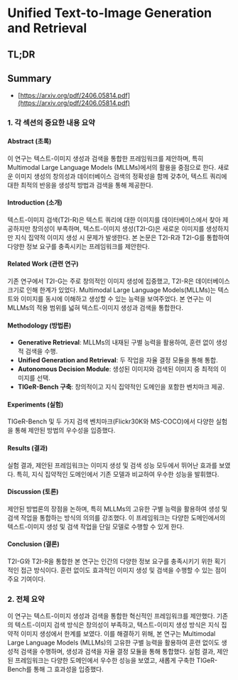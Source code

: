 # Unified Text-to-Image Generation and Retrieval
## TL;DR
## Summary
- [https://arxiv.org/pdf/2406.05814.pdf](https://arxiv.org/pdf/2406.05814.pdf)

### 1. 각 섹션의 중요한 내용 요약
#### Abstract (초록)
이 연구는 텍스트-이미지 생성과 검색을 통합한 프레임워크를 제안하며, 특히 Multimodal Large Language Models (MLLMs)에서의 활용을 중점으로 한다. 새로운 이미지 생성의 창의성과 데이터베이스 검색의 정확성을 함께 갖추어, 텍스트 쿼리에 대한 최적의 반응을 생성적 방법과 검색을 통해 제공한다.

#### Introduction (소개)
텍스트-이미지 검색(T2I-R)은 텍스트 쿼리에 대한 이미지를 데이터베이스에서 찾아 제공하지만 창의성이 부족하며, 텍스트-이미지 생성(T2I-G)은 새로운 이미지를 생성하지만 지식 집약적 이미지 생성 시 문제가 발생한다. 본 논문은 T2I-R과 T2I-G를 통합하여 다양한 정보 요구를 충족시키는 프레임워크를 제안한다.

#### Related Work (관련 연구)
기존 연구에서 T2I-G는 주로 창의적인 이미지 생성에 집중했고, T2I-R은 데이터베이스 크기로 인해 한계가 있었다. Multimodal Large Language Models(MLLMs)는 텍스트와 이미지를 동시에 이해하고 생성할 수 있는 능력을 보여주었다. 본 연구는 이 MLLMs의 적용 범위를 넓혀 텍스트-이미지 생성과 검색을 통합한다.

#### Methodology (방법론)
- **Generative Retrieval**: MLLMs의 내재된 구별 능력을 활용하여, 훈련 없이 생성적 검색을 수행.
- **Unified Generation and Retrieval**: 두 작업을 자율 결정 모듈을 통해 통합.
- **Autonomous Decision Module**: 생성된 이미지와 검색된 이미지 중 최적의 이미지를 선택.
- **TIGeR-Bench 구축**: 창의적이고 지식 집약적인 도메인을 포함한 벤치마크 제공.

#### Experiments (실험)
TIGeR-Bench 및 두 가지 검색 벤치마크(Flickr30K와 MS-COCO)에서 다양한 실험을 통해 제안된 방법의 우수성을 입증했다.

#### Results (결과)
실험 결과, 제안된 프레임워크는 이미지 생성 및 검색 성능 모두에서 뛰어난 효과를 보였다. 특히, 지식 집약적인 도메인에서 기존 모델과 비교하여 우수한 성능을 발휘했다.

#### Discussion (토론)
제안된 방법론의 장점을 논하며, 특히 MLLMs의 고유한 구별 능력을 활용하여 생성 및 검색 작업을 통합하는 방식의 의의를 강조했다. 이 프레임워크는 다양한 도메인에서의 텍스트-이미지 생성 및 검색 작업을 단일 모델로 수행할 수 있게 한다.

#### Conclusion (결론)
T2I-G와 T2I-R을 통합한 본 연구는 인간의 다양한 정보 요구를 충족시키기 위한 획기적인 접근 방식이다. 훈련 없이도 효과적인 이미지 생성 및 검색을 수행할 수 있는 점이 주요 기여이다.

### 2. 전체 요약
이 연구는 텍스트-이미지 생성과 검색을 통합한 혁신적인 프레임워크를 제안했다. 기존의 텍스트-이미지 검색 방식은 창의성이 부족하고, 텍스트-이미지 생성 방식은 지식 집약적 이미지 생성에서 한계를 보였다. 이를 해결하기 위해, 본 연구는 Multimodal Large Language Models (MLLMs)의 고유한 구별 능력을 활용하여 훈련 없이도 생성적 검색을 수행하며, 생성과 검색을 자율 결정 모듈을 통해 통합했다. 실험 결과, 제안된 프레임워크는 다양한 도메인에서 우수한 성능을 보였고, 새롭게 구축한 TIGeR-Bench를 통해 그 효과성을 입증했다.
